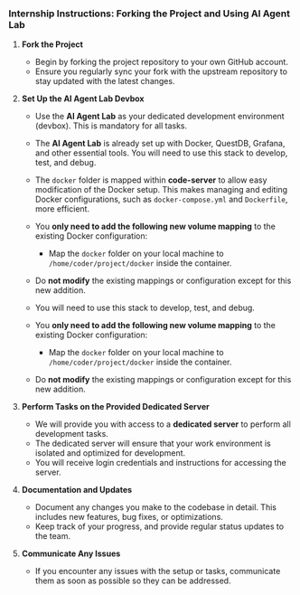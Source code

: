 ### **Internship Instructions: Forking the Project and Using AI Agent Lab**

1. **Fork the Project**  
   - Begin by forking the project repository to your own GitHub account.
   - Ensure you regularly sync your fork with the upstream repository to stay updated with the latest changes.

2. **Set Up the AI Agent Lab Devbox**  
   - Use the **AI Agent Lab** as your dedicated development environment (devbox). This is mandatory for all tasks.
   - The **AI Agent Lab** is already set up with Docker, QuestDB, Grafana, and other essential tools. You will need to use this stack to develop, test, and debug.
   - The `docker` folder is mapped within **code-server** to allow easy modification of the Docker setup. This makes managing and editing Docker configurations, such as `docker-compose.yml` and `Dockerfile`, more efficient.
   - You **only need to add the following new volume mapping** to the existing Docker configuration:
     - Map the `docker` folder on your local machine to `/home/coder/project/docker` inside the container.
   - Do **not modify** the existing mappings or configuration except for this new addition.

   
   - You will need to use this stack to develop, test, and debug.
   - You **only need to add the following new volume mapping** to the existing Docker configuration:
     - Map the `docker` folder on your local machine to `/home/coder/project/docker` inside the container.
   - Do **not modify** the existing mappings or configuration except for this new addition.


3. **Perform Tasks on the Provided Dedicated Server**  
   - We will provide you with access to a **dedicated server** to perform all development tasks.
   - The dedicated server will ensure that your work environment is isolated and optimized for development.
   - You will receive login credentials and instructions for accessing the server.

4. **Documentation and Updates**  
   - Document any changes you make to the codebase in detail. This includes new features, bug fixes, or optimizations.
   - Keep track of your progress, and provide regular status updates to the team.

5. **Communicate Any Issues**  
   - If you encounter any issues with the setup or tasks, communicate them as soon as possible so they can be addressed.
